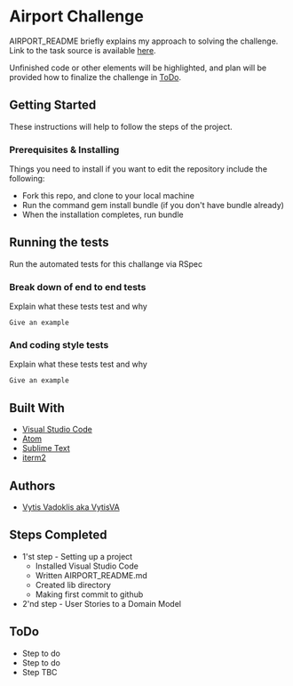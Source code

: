 # Airport Challenge

AIRPORT_README briefly explains my approach to solving the challenge. Link to the task source is available [here](https://github.com/makersacademy/airport_challenge).

Unfinished code or other elements will be highlighted, and plan will be provided how to finalize the challenge in [ToDo](#todo).


## Getting Started

These instructions will help to follow the steps of the project. 

### Prerequisites & Installing

Things you need to install if you want to edit the repository include the following:

- Fork this repo, and clone to your local machine
- Run the command gem install bundle (if you don't have bundle already)
- When the installation completes, run bundle



## Running the tests

Run the automated tests for this challange via RSpec

### Break down of end to end tests

Explain what these tests test and why

```
Give an example
```

### And coding style tests

Explain what these tests test and why

```
Give an example
```

## Built With  

* [Visual Studio Code](https://code.visualstudio.com/) 
* [Atom](https://atom.io/)
* [Sublime Text](https://www.sublimetext.com/)
* [iterm2](https://www.iterm2.com/)


## Authors

* [Vytis Vadoklis aka VytisVA](https://github.com/VytisVA)

## Steps Completed

- 1'st step - Setting up a project
    - Installed Visual Studio Code
    - Written AIRPORT_README.md
    - Created lib directory
    - Making first commit to github
- 2'nd step - User Stories to a Domain Model     


## ToDo

- Step to do 
- Step to do
- Step TBC    


